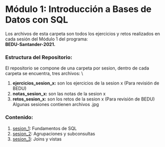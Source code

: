 # Módulo 1: Introducción a Bases de Datos con SQL
Los archivos de esta carpeta son todos los ejercicios y retos realizados en cada sesión del Módulo 1 del programa: \
**BEDU-Santander-2021.**

### Estructura del Repositorio:
El repositorio se compone de una carpeta por sesion, dentro de cada carpeta se encuentra, tres archivos: \
1. **ejercicios_sesion_x:** son los ejercicios de la sesion x (Para revisión de BEDU)
2. **notas_sesion_x:** son las notas de la sesion x
3. **retos_sesion_x:** son los retos de la sesion x (Para revisión de BEDU)
Algunas sesiones contienen archivos .jpg

### Contenido:
1. [sesion_1](https://github.com/LIZZETHGOMEZ/BEDU-Santander-2021/tree/main/Introduccion%20a%20Bases%20de%20Datos/sesion_1): Fundamentos de SQL
2. [sesion_2](https://github.com/LIZZETHGOMEZ/BEDU-Santander-2021/tree/main/Introduccion%20a%20Bases%20de%20Datos/sesion_2): Agrupaciones y subconsultas
3. [sesion_3](https://github.com/LIZZETHGOMEZ/BEDU-Santander-2021/tree/main/Introduccion%20a%20Bases%20de%20Datos/sesion_3): Joins y vistas
